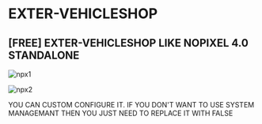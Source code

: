 # EXTER-VEHICLESHOP

## [FREE] EXTER-VEHICLESHOP LIKE NOPIXEL 4.0 STANDALONE

![npx1](https://github.com/user-attachments/assets/75fdb0da-2cd2-4cf8-9c79-98b99db26b44)

![npx2](https://github.com/user-attachments/assets/e273f89e-7366-447c-add2-9d77123c4193)

YOU CAN CUSTOM CONFIGURE IT. IF YOU DON'T WANT TO USE SYSTEM MANAGEMANT THEN YOU JUST NEED TO REPLACE IT WITH FALSE

